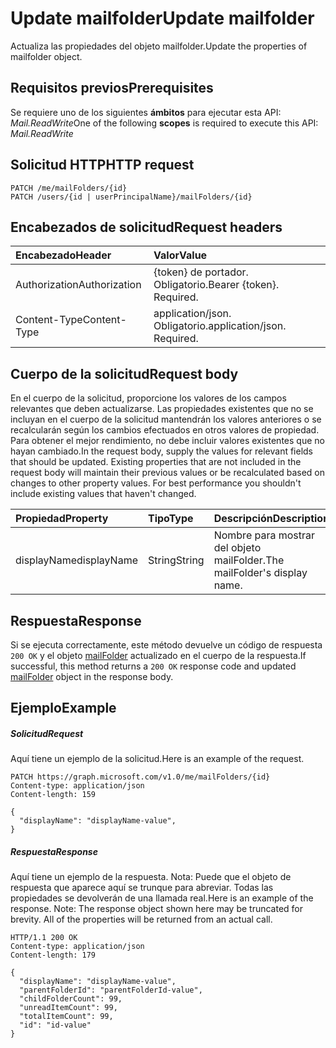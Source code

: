 # <a name="update-mailfolder"></a><span data-ttu-id="2d7d1-101">Update mailfolder</span><span class="sxs-lookup"><span data-stu-id="2d7d1-101">Update mailfolder</span></span>

<span data-ttu-id="2d7d1-102">Actualiza las propiedades del objeto mailfolder.</span><span class="sxs-lookup"><span data-stu-id="2d7d1-102">Update the properties of mailfolder object.</span></span>
## <a name="prerequisites"></a><span data-ttu-id="2d7d1-103">Requisitos previos</span><span class="sxs-lookup"><span data-stu-id="2d7d1-103">Prerequisites</span></span>
<span data-ttu-id="2d7d1-104">Se requiere uno de los siguientes **ámbitos** para ejecutar esta API: *Mail.ReadWrite*</span><span class="sxs-lookup"><span data-stu-id="2d7d1-104">One of the following **scopes** is required to execute this API: *Mail.ReadWrite*</span></span>
## <a name="http-request"></a><span data-ttu-id="2d7d1-105">Solicitud HTTP</span><span class="sxs-lookup"><span data-stu-id="2d7d1-105">HTTP request</span></span>
<!-- { "blockType": "ignored" } -->
```http
PATCH /me/mailFolders/{id}
PATCH /users/{id | userPrincipalName}/mailFolders/{id}
```
## <a name="request-headers"></a><span data-ttu-id="2d7d1-106">Encabezados de solicitud</span><span class="sxs-lookup"><span data-stu-id="2d7d1-106">Request headers</span></span>
| <span data-ttu-id="2d7d1-107">Encabezado</span><span class="sxs-lookup"><span data-stu-id="2d7d1-107">Header</span></span>       | <span data-ttu-id="2d7d1-108">Valor</span><span class="sxs-lookup"><span data-stu-id="2d7d1-108">Value</span></span> |
|:---------------|:--------|
| <span data-ttu-id="2d7d1-109">Authorization</span><span class="sxs-lookup"><span data-stu-id="2d7d1-109">Authorization</span></span>  | <span data-ttu-id="2d7d1-p101">{token} de portador. Obligatorio.</span><span class="sxs-lookup"><span data-stu-id="2d7d1-p101">Bearer {token}. Required.</span></span>  |
| <span data-ttu-id="2d7d1-112">Content-Type</span><span class="sxs-lookup"><span data-stu-id="2d7d1-112">Content-Type</span></span>  | <span data-ttu-id="2d7d1-p102">application/json. Obligatorio.</span><span class="sxs-lookup"><span data-stu-id="2d7d1-p102">application/json. Required.</span></span>  |

## <a name="request-body"></a><span data-ttu-id="2d7d1-115">Cuerpo de la solicitud</span><span class="sxs-lookup"><span data-stu-id="2d7d1-115">Request body</span></span>
<span data-ttu-id="2d7d1-p103">En el cuerpo de la solicitud, proporcione los valores de los campos relevantes que deben actualizarse. Las propiedades existentes que no se incluyan en el cuerpo de la solicitud mantendrán los valores anteriores o se recalcularán según los cambios efectuados en otros valores de propiedad. Para obtener el mejor rendimiento, no debe incluir valores existentes que no hayan cambiado.</span><span class="sxs-lookup"><span data-stu-id="2d7d1-p103">In the request body, supply the values for relevant fields that should be updated. Existing properties that are not included in the request body will maintain their previous values or be recalculated based on changes to other property values. For best performance you shouldn't include existing values that haven't changed.</span></span>

| <span data-ttu-id="2d7d1-119">Propiedad</span><span class="sxs-lookup"><span data-stu-id="2d7d1-119">Property</span></span>     | <span data-ttu-id="2d7d1-120">Tipo</span><span class="sxs-lookup"><span data-stu-id="2d7d1-120">Type</span></span>   |<span data-ttu-id="2d7d1-121">Descripción</span><span class="sxs-lookup"><span data-stu-id="2d7d1-121">Description</span></span>|
|:---------------|:--------|:----------|
|<span data-ttu-id="2d7d1-122">displayName</span><span class="sxs-lookup"><span data-stu-id="2d7d1-122">displayName</span></span>|<span data-ttu-id="2d7d1-123">String</span><span class="sxs-lookup"><span data-stu-id="2d7d1-123">String</span></span>|<span data-ttu-id="2d7d1-124">Nombre para mostrar del objeto mailFolder.</span><span class="sxs-lookup"><span data-stu-id="2d7d1-124">The mailFolder's display name.</span></span>|

## <a name="response"></a><span data-ttu-id="2d7d1-125">Respuesta</span><span class="sxs-lookup"><span data-stu-id="2d7d1-125">Response</span></span>

<span data-ttu-id="2d7d1-126">Si se ejecuta correctamente, este método devuelve un código de respuesta `200 OK` y el objeto [mailFolder](../resources/mailfolder.md) actualizado en el cuerpo de la respuesta.</span><span class="sxs-lookup"><span data-stu-id="2d7d1-126">If successful, this method returns a `200 OK` response code and updated [mailFolder](../resources/mailfolder.md) object in the response body.</span></span>
## <a name="example"></a><span data-ttu-id="2d7d1-127">Ejemplo</span><span class="sxs-lookup"><span data-stu-id="2d7d1-127">Example</span></span>
##### <a name="request"></a><span data-ttu-id="2d7d1-128">Solicitud</span><span class="sxs-lookup"><span data-stu-id="2d7d1-128">Request</span></span>
<span data-ttu-id="2d7d1-129">Aquí tiene un ejemplo de la solicitud.</span><span class="sxs-lookup"><span data-stu-id="2d7d1-129">Here is an example of the request.</span></span>
<!-- {
  "blockType": "request",
  "name": "update_mailfolder"
}-->
```http
PATCH https://graph.microsoft.com/v1.0/me/mailFolders/{id}
Content-type: application/json
Content-length: 159

{
  "displayName": "displayName-value",
}
```
##### <a name="response"></a><span data-ttu-id="2d7d1-130">Respuesta</span><span class="sxs-lookup"><span data-stu-id="2d7d1-130">Response</span></span>
<span data-ttu-id="2d7d1-p104">Aquí tiene un ejemplo de la respuesta. Nota: Puede que el objeto de respuesta que aparece aquí se trunque para abreviar. Todas las propiedades se devolverán de una llamada real.</span><span class="sxs-lookup"><span data-stu-id="2d7d1-p104">Here is an example of the response. Note: The response object shown here may be truncated for brevity. All of the properties will be returned from an actual call.</span></span>
<!-- {
  "blockType": "response",
  "truncated": true,
  "@odata.type": "microsoft.graph.mailFolder"
} -->
```http
HTTP/1.1 200 OK
Content-type: application/json
Content-length: 179

{
  "displayName": "displayName-value",
  "parentFolderId": "parentFolderId-value",
  "childFolderCount": 99,
  "unreadItemCount": 99,
  "totalItemCount": 99,
  "id": "id-value"
}
```

<!-- uuid: 8fcb5dbc-d5aa-4681-8e31-b001d5168d79
2015-10-25 14:57:30 UTC -->
<!-- {
  "type": "#page.annotation",
  "description": "Update mailfolder",
  "keywords": "",
  "section": "documentation",
  "tocPath": ""
}-->
